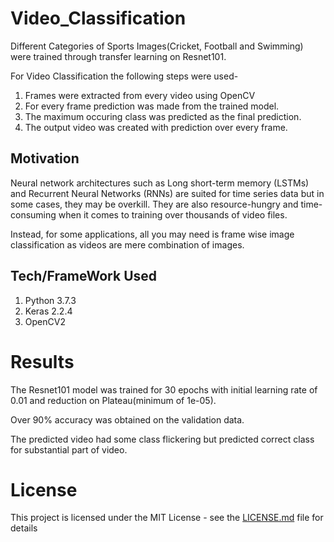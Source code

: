 # Video_Classification

Different Categories of Sports Images(Cricket, Football and Swimming) were trained through transfer learning on Resnet101. 

For Video Classification the following steps were used-

1. Frames were extracted from every video using OpenCV
2. For every frame prediction was made from the trained model.
3. The maximum occuring class was predicted as the final prediction.
4. The output video was created with prediction over every frame.

## Motivation

Neural network architectures such as Long short-term memory (LSTMs) and Recurrent Neural Networks (RNNs) are suited for time series data but in some cases, they may be overkill. They are also resource-hungry and time-consuming when it comes to training over thousands of video files.

Instead, for some applications, all you may need is frame wise image classification as videos are mere combination of images.

## Tech/FrameWork Used

1. Python 3.7.3
2. Keras 2.2.4
3. OpenCV2

# Results

The Resnet101 model was trained for 30 epochs with initial learning rate of 0.01 and reduction on Plateau(minimum of 1e-05).

Over 90% accuracy was obtained on the validation data.

The predicted video had some class flickering but predicted correct class for substantial part of video.

# License

This project is licensed under the MIT License - see the [LICENSE.md](LICENSE.md) file for details
